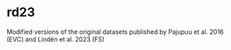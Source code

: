 # rd23

Modified versions of the original datasets published by Pajupuu et al. 2016 (EVC) and Lindén et al. 2023 (FS)
